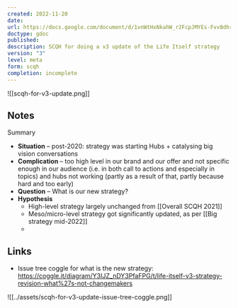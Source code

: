 ```yaml
---
created: 2022-11-20
date: 
url: https://docs.google.com/document/d/1vnWtHxNkahW_r2FcpJMYEs-Fvv8dhrJnisqAeewHjP8/edit#heading=h.896esb8uetom
doctype: gdoc
published: 
description: SCQH for doing a v3 update of the Life Itself strategy
version: "3"
level: meta
form: scqh
completion: incomplete
---
```

![[scqh-for-v3-update.png]]

## Notes

Summary
- **Situation** – post-2020: strategy was starting Hubs + catalysing big vision conversations
- **Complication** – too high level in our brand and our offer and not specific enough in our audience (i.e. in both call to actions and especially in topics) and hubs not working (partly as a result of that, partly because hard and too early)
- **Question** – What is our new strategy?
- **Hypothesis**
  - High-level strategy largely unchanged from [[Overall SCQH 2021]]
  - Meso/micro-level strategy got significantly updated, as per [[Big strategy mid-2022]]
  - 

## Links

- Issue tree coggle for what is the new strategy: https://coggle.it/diagram/Y3IJZ_nDY3PfaFPG/t/life-itself-v3-strategy-revision-what%27s-not-changemakers


![[../assets/scqh-for-v3-update-issue-tree-coggle.png]]